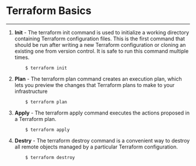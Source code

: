 # Terraform Basics
---


1. **Init** - The terraform init command is used to initialize a working directory containing Terraform configuration files. 
This is the first command that should be run after writing a new Terraform configuration or cloning an existing one from version control. It is safe to run this command multiple times.
    ~~~
        $ terraform init
    ~~~

2. **Plan** - The terraform plan command creates an execution plan, which lets you preview the changes that Terraform plans to make to your infrastructure
    ~~~
        $ terraform plan
    ~~~

3. **Apply** - The terraform apply command executes the actions proposed in a Terraform plan.
    ~~~
        $ terraform apply
    ~~~

4. **Destry** - The terraform destroy command is a convenient way to destroy all remote objects managed by a particular Terraform configuration.
    ~~~
        $ terraform destroy
    ~~~